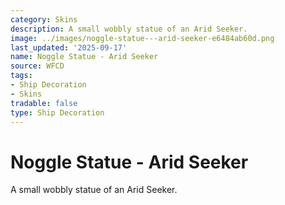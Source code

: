 ```yaml
---
category: Skins
description: A small wobbly statue of an Arid Seeker.
image: ../images/noggle-statue---arid-seeker-e6484ab60d.png
last_updated: '2025-09-17'
name: Noggle Statue - Arid Seeker
source: WFCD
tags:
- Ship Decoration
- Skins
tradable: false
type: Ship Decoration
---
```


# Noggle Statue - Arid Seeker

A small wobbly statue of an Arid Seeker.

